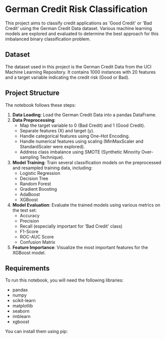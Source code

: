 # German Credit Risk Classification

This project aims to classify credit applications as 'Good Credit' or 'Bad Credit' using the German Credit Data dataset. Various machine learning models are explored and evaluated to determine the best approach for this imbalanced binary classification problem.

## Dataset

The dataset used in this project is the German Credit Data from the UCI Machine Learning Repository. It contains 1000 instances with 20 features and a target variable indicating the credit risk (Good or Bad).

## Project Structure

The notebook follows these steps:

1.  **Data Loading**: Load the German Credit Data into a pandas DataFrame.
2.  **Data Preprocessing**:
    *   Map the target variable to 0 (Bad Credit) and 1 (Good Credit).
    *   Separate features (X) and target (y).
    *   Handle categorical features using One-Hot Encoding.
    *   Handle numerical features using scaling (MinMaxScaler and StandardScaler were explored).
    *   Address class imbalance using SMOTE (Synthetic Minority Over-sampling Technique).
3.  **Model Training**: Train several classification models on the preprocessed and resampled training data, including:
    *   Logistic Regression
    *   Decision Tree
    *   Random Forest
    *   Gradient Boosting
    *   AdaBoost
    *   XGBoost
4.  **Model Evaluation**: Evaluate the trained models using various metrics on the test set:
    *   Accuracy
    *   Precision
    *   Recall (especially important for 'Bad Credit' class)
    *   F1-Score
    *   ROC-AUC Score
    *   Confusion Matrix
5.  **Feature Importance**: Visualize the most important features for the XGBoost model.

## Requirements

To run this notebook, you will need the following libraries:

*   pandas
*   numpy
*   scikit-learn
*   matplotlib
*   seaborn
*   imblearn
*   xgboost

You can install them using pip:
